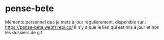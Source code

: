 # pense-bete
Mémento personnel que je mets à jour régulièrement, disponible sur : https://pense-bete.webfr.repl.co/
Il n'y a que le lien qui est mis à jour et non les dossiers de git
